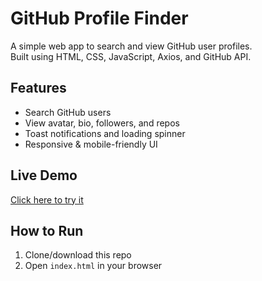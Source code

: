 # GitHub Profile Finder

A simple web app to search and view GitHub user profiles.  
Built using HTML, CSS, JavaScript, Axios, and GitHub API.

## Features
- Search GitHub users
- View avatar, bio, followers, and repos
- Toast notifications and loading spinner
- Responsive & mobile-friendly UI

## Live Demo
[Click here to try it](https://nageswar122.github.io/github-profile-search)

## How to Run
1. Clone/download this repo
2. Open `index.html` in your browser
